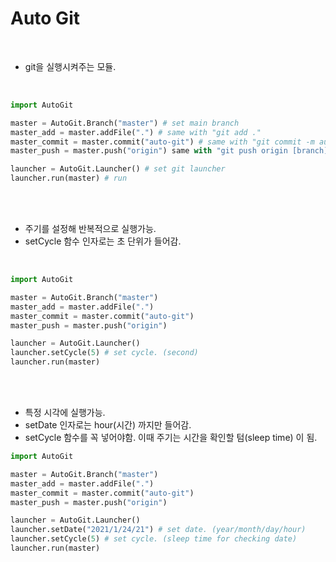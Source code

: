 <h1>Auto Git</h1>

<br/>

- git을 실행시켜주는 모듈.

<br/>

```python
import AutoGit

master = AutoGit.Branch("master") # set main branch
master_add = master.addFile(".") # same with "git add ."
master_commit = master.commit("auto-git") # same with "git commit -m auto-git"
master_push = master.push("origin") same with "git push origin [branch]"

launcher = AutoGit.Launcher() # set git launcher
launcher.run(master) # run
```

<br/>
<br/>

- 주기를 설정해 반복적으로 실행가능.
- setCycle 함수 인자로는 초 단위가 들어감.

<br/>

```python
import AutoGit

master = AutoGit.Branch("master")
master_add = master.addFile(".")
master_commit = master.commit("auto-git")
master_push = master.push("origin")

launcher = AutoGit.Launcher()
launcher.setCycle(5) # set cycle. (second)
launcher.run(master)
```

<br/>
<br/>

- 특정 시각에 실행가능.
- setDate 인자로는 hour(시간) 까지만 들어감.
- setCycle 함수를 꼭 넣어야함. 이때 주기는 시간을 확인할 텀(sleep time) 이 됨.

```python
import AutoGit

master = AutoGit.Branch("master")
master_add = master.addFile(".")
master_commit = master.commit("auto-git")
master_push = master.push("origin")

launcher = AutoGit.Launcher()
launcher.setDate("2021/1/24/21") # set date. (year/month/day/hour)
launcher.setCycle(5) # set cycle. (sleep time for checking date)
launcher.run(master)
```
